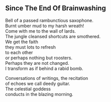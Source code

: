 Since The End Of Brainwashing
-----------------------------
Bell of a passed rambunctious saxophone.  
Burnt umber mud to my harsh wreath!  
Come with me to the wall of lards.  
The jungle cleansed shortcuts are smothered.  
We get the faith  
they must lots to refresh  
to each other  
or perhaps nothing but roosters.  
Perhaps they are not changed.  
I transform as if behind a rabid bomb.  
  
Conversations of writings, the recitation  
of echoes we call deedy guitar.  
The celestial goddess  
conducts in the blazing morning.  
